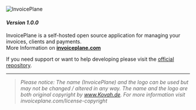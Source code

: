 ![InvoicePlane](http://invoiceplane.com/content/logo/PNG/logo_300x150.png)
#### _Version 1.0.0_


InvoicePlane is a self-hosted open source application for managing your invoices, clients and payments.    
More Information on __[invoiceplane.com](https://invoiceplane.com)__

If you need support or want to help developing please visit the [official repository](https://github.com/InvoicePlane/InvoicePlane/wiki).

---

> *Please notice: The name (InvoicePlane) and the logo can be used but may not be changed / altered in any way.
The name and the logo are both original copyright by www.Kovah.de. For more information visit invoiceplane.com/license-copyright*

